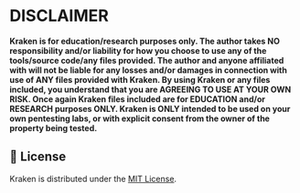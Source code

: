 # DISCLAIMER
**Kraken is for education/research purposes only. The author takes NO responsibility and/or liability for how you choose to use any of the tools/source code/any files provided.
 The author and anyone affiliated with will not be liable for any losses and/or damages in connection with use of ANY files provided with Kraken.
 By using Kraken or any files included, you understand that you are AGREEING TO USE AT YOUR OWN RISK. Once again Kraken files included are for EDUCATION and/or RESEARCH purposes ONLY.
 Kraken is ONLY intended to be used on your own pentesting labs, or with explicit consent from the owner of the property being tested.** 
 
## 📃 License
Kraken is distributed under the [MIT License](LICENSE).
